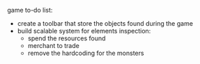 game to-do list:

- create a toolbar that store the objects found during the game
- build scalable system for elements inspection:
  - spend the resources found
  - merchant to trade
  - remove the hardcoding for the monsters
    

